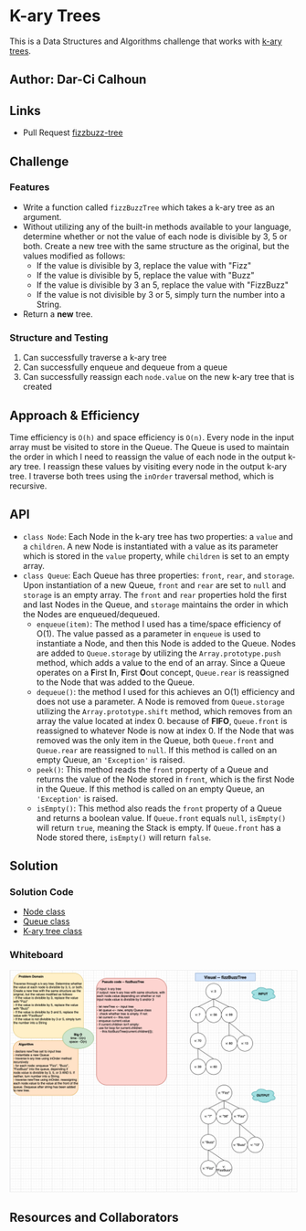 # K-ary Trees

This is a Data Structures and Algorithms challenge that works with [k-ary trees](https://codefellows.github.io/common_curriculum/data_structures_and_algorithms/Code_401/class-15/resources/Trees.html).

## Author: Dar-Ci Calhoun

## Links

- Pull Request [fizzbuzz-tree](https://github.com/dcalhoun286/data-structures-and-algorithms/pull/43)

## Challenge

### Features

- Write a function called `fizzBuzzTree` which takes a k-ary tree as an argument.
- Without utilizing any of the built-in methods available to your language, determine whether or not the value of each node is divisible by 3, 5 or both. Create a new tree with the same structure as the original, but the values modified as follows:
  - If the value is divisible by 3, replace the value with "Fizz"
  - If the value is divisible by 5, replace the value with "Buzz"
  - If the value is divisible by 3 an 5, replace the value with "FizzBuzz"
  - If the value is not divisible by 3 or 5, simply turn the number into a String.
- Return a **new** tree.

### Structure and Testing

1. Can successfully traverse a k-ary tree
1. Can successfully enqueue and dequeue from a queue
1. Can successfully reassign each `node.value` on the new k-ary tree that is created

## Approach & Efficiency

Time efficiency is `O(h)` and space efficiency is `O(n)`. Every node in the input array must be visited to store in the Queue. The Queue is used to maintain the order in which I need to reassign the value of each node in the output k-ary tree. I reassign these values by visiting every node in the output k-ary tree. I traverse both trees using the `inOrder` traversal method, which is recursive.

## API

- `class Node`: Each Node in the k-ary tree has two properties: a `value` and a `children`. A new Node is instantiated with a value as its parameter which is stored in the `value` property, while `children` is set to an empty array.
- `class Queue`: Each Queue has three properties: `front`, `rear`, and `storage`. Upon instantiation of a new Queue, `front` and `rear` are set to `null` and `storage` is an empty array. The `front` and `rear` properties hold the first and last Nodes in the Queue, and `storage` maintains the order in which the Nodes are enqueued/dequeued.
  - `enqueue(item)`: The method I used has a time/space efficiency of O(1). The value passed as a parameter in `enqueue` is used to instantiate a Node, and then this Node is added to the Queue. Nodes are added to `Queue.storage` by utilizing the `Array.prototype.push` method, which adds a value to the end of an array. Since a Queue operates on a **F**irst **I**n, **F**irst **O**out concept, `Queue.rear` is reassigned to the Node that was added to the Queue.
  - `dequeue()`: the method I used for this achieves an O(1) efficiency and does not use a parameter. A Node is removed from `Queue.storage` utilizing the `Array.prototype.shift` method, which removes from an array the value located at index 0. because of **FIFO**, `Queue.front` is reassigned to whatever Node is now at index 0. If the Node that was removed was the only item in the Queue, both `Queue.front` and `Queue.rear` are reassigned to `null`. If this method is called on an empty Queue, an `'Exception'` is raised.
  - `peek()`: This method reads the `front` property of a Queue and returns the value of the Node stored in `front`, which is the first Node in the Queue. If this method is called on an empty Queue, an `'Exception'` is raised.
  - `isEmpty()`: This method also reads the `front` property of a Queue and returns a boolean value. If `Queue.front` equals `null`, `isEmpty()` will return `true`, meaning the Stack is empty. If `Queue.front` has a Node stored there, `isEmpty()` will return `false`.
<!-- - `class KaryTree`: -->

## Solution

### Solution Code

- [Node class](lib/node.js)
- [Queue class](lib/queue.js)
- [K-ary tree class](lib/fizz-buzz-tree.js)

### Whiteboard

![fizzbuzz-tree whiteboard](assets/fizzbuzz-tree.png)

## Resources and Collaborators
